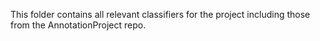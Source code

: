 This folder contains all relevant classifiers for the project including those from the AnnotationProject repo.
